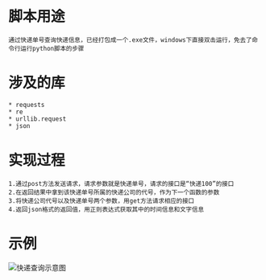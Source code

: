 # 脚本用途
    通过快递单号查询快递信息，已经打包成一个.exe文件，windows下直接双击运行，免去了命令行运行python脚本的步骤
    
# 涉及的库
    * requests
    * re
    * urllib.request
    * json
    
# 实现过程
    1.通过post方法发送请求，请求参数就是快递单号，请求的接口是“快递100”的接口
    2.在返回结果中拿到该快递单号所属的快递公司的代号，作为下一个函数的参数
    3.将快递公司代号以及快递单号两个参数，用get方法请求相应的接口
    4.返回json格式的返回值，用正则表达式获取其中的时间信息和文字信息
    
# 示例
   ![快递查询示意图](http://otlbf411d.bkt.clouddn.com/17-7-28/34108718.jpg)